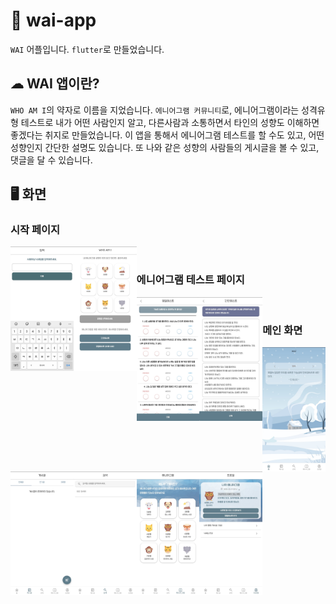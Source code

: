 # 🌈 wai-app
`WAI` 어플입니다. `flutter`로 만들었습니다.

## ☁  WAI 앱이란?
`WHO AM I`의 약자로 이름을 지었습니다. `에니어그램 커뮤니티`로,  에니어그램이라는 성격유형 테스트로 내가 어떤 사람인지 알고, 
다른사람과 소통하면서 타인의 성향도 이해하면 좋겠다는 취지로 만들었습니다. 
 이 앱을 통해서 에니어그램 테스트를 할 수도 있고, 어떤 성향인지 간단한 설명도 있습니다. 또 나와 같은 성향의 사람들의 게시글을 볼 수 있고, 댓글을 달 수 있습니다.


## 🖥️ 화면

### 시작 페이지 

<img src="https://raw.githubusercontent.com/yenow/imageServer/main/img/Screenshot_20220221-211031.jpg" alt="Screenshot_20220221-211031" style="width:20%; height:20%; float: left;" />&nbsp;&nbsp;<img src="https://raw.githubusercontent.com/yenow/imageServer/main/img/Screenshot_20220221-211347.jpg" alt="Screenshot_20220221-211347" style="width:20%; height:20%; float: left" />

### 에니어그램 테스트 페이지

<img src="https://raw.githubusercontent.com/yenow/imageServer/main/img/Screenshot_20220221-211359.jpg" alt="Screenshot_20220221-211359" style="width:20%; height:20%; float: left;" />&nbsp;&nbsp;<img src="https://raw.githubusercontent.com/yenow/imageServer/main/img/Screenshot_20220221-211409.jpg" alt="Screenshot_20220221-211409" style="width:20%; height:20%; float: left;" />

### 메인 화면

<img src="https://raw.githubusercontent.com/yenow/imageServer/main/img/Screenshot_20220221-211431.jpg" alt="Screenshot_20220221-211431" style="width:20%; height:20%; float: left;" />&nbsp;&nbsp;<img src="https://raw.githubusercontent.com/yenow/imageServer/main/img/Screenshot_20220221-211439.jpg" alt="Screenshot_20220221-211439" style="width:20%; height:20%; float: left;" />&nbsp;&nbsp;<img src="https://raw.githubusercontent.com/yenow/imageServer/main/img/Screenshot_20220221-211455.jpg" alt="Screenshot_20220221-211455" style="width:20%; height:20%; float: left;" />&nbsp;&nbsp;<img src="https://raw.githubusercontent.com/yenow/imageServer/main/img/Screenshot_20220221-211505.jpg" alt="Screenshot_20220221-211505" style="width:20%; height:20%; float: left;" />&nbsp;&nbsp;<img src="https://raw.githubusercontent.com/yenow/imageServer/main/img/Screenshot_20220221-211512.jpg" alt="Screenshot_20220221-211512" style="width:20%; height:20%; float: left;" />
